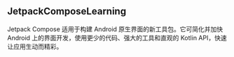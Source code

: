 ## JetpackComposeLearning

Jetpack Compose 适用于构建 Android 原生界面的新工具包。它可简化并加快 Android 上的界面开发，使用更少的代码、强大的工具和直观的 Kotlin API，快速让应用生动而精彩。